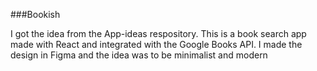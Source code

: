 ###Bookish

I got the idea from the App-ideas respository. This is a book search app made with React and integrated with the Google Books API. I made the design in Figma and the idea was to be minimalist and modern
